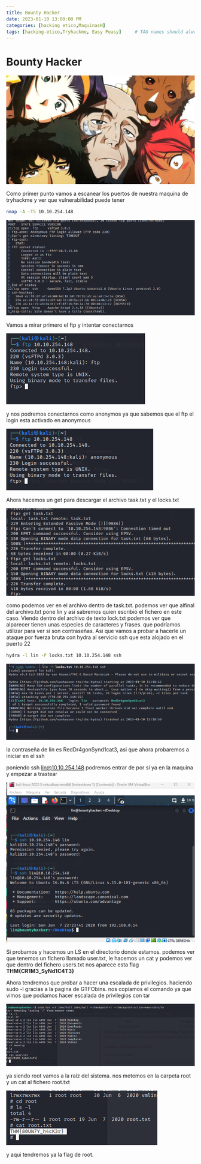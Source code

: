 ```yaml
---
title: Bounty Hacker
date: 2023-01-10 13:00:00 PM
categories: [hacking etico,MaquinasH]
tags: [hacking-etico,Tryhackme, Easy Peasy]     # TAG names should always be lowercase
---
```


# Bounty Hacker

![Untitled](/assets/img/Bounty%20Hacker%20ec0e9f0da386470299cce31fa66d9018/Untitled.png)

Como primer punto vamos a escanear los puertos de nuestra maquina de tryhackme y ver que vulnerabilidad puede tener

```bash
nmap -A -T5 10.10.254.148
```

![Untitled](/assets/img/Bounty%20Hacker%20ec0e9f0da386470299cce31fa66d9018/Untitled%201.png)

Vamos a mirar primero el ftp y intentar conectarnos

![Untitled](/assets/img/Bounty%20Hacker%20ec0e9f0da386470299cce31fa66d9018/Untitled%202.png)

y nos podremos conectarnos como anonymos ya que sabemos que el ftp el login esta activado en anonymous

![Untitled](/assets/img/Bounty%20Hacker%20ec0e9f0da386470299cce31fa66d9018/Untitled%203.png)

Ahora hacemos un get para descargar el archivo task.txt y el locks.txt

![Untitled](/assets/img/Bounty%20Hacker%20ec0e9f0da386470299cce31fa66d9018/Untitled%204.png)

como podemos ver en el archivo dentro de task.txt. podemos ver que alfinal del archivo.txt pone lin y asi sabremos quien escribió el fichero en este caso. Viendo dentro del archivo de texto lock.txt podemos ver que alparecer tienen unas especies de caracteres y frases. que podríamos utilizar para ver si son contraseñas. Asi que vamos a probar a hacerle un ataque por fuerza bruta con hydra al servicio ssh que esta alojado en el puerto 22

```bash
hydra -l lin -P locks.txt 10.10.254.148 ssh
```

![Untitled](/assets/img/Bounty%20Hacker%20ec0e9f0da386470299cce31fa66d9018/Untitled%205.png)

la contraseña de lin es RedDr4gonSynd1cat3, asi que ahora probaremos a iniciar en el ssh

poniendo ssh lin@10.10.254.148 podremos entrar de por si ya en la maquina y empezar a trastear

![Untitled](/assets/img/Bounty%20Hacker%20ec0e9f0da386470299cce31fa66d9018/Untitled%206.png)

Si probamos y hacemos un LS en el directorio donde estamos. podemos ver que tenemos un fichero llamado user.txt, le hacemos un cat y podemos ver que dentro del fichero users.txt nos aparece esta flag **THM{CR1M3_SyNd1C4T3}**

Ahora  tendremos que probar a hacer una escalada de privilegios. haciendo sudo -l gracias a la pagina de  GTFObins. nos copiamos el comando ya que vimos que podiamos hacer escalada de privilegios con tar

![Untitled](/assets/img/Bounty%20Hacker%20ec0e9f0da386470299cce31fa66d9018/Untitled%207.png)

ya siendo root vamos a la raiz del sistema. nos metemos en la carpeta root y un cat al fichero root.txt

![Untitled](/assets/img/Bounty%20Hacker%20ec0e9f0da386470299cce31fa66d9018/Untitled%208.png)

y aqui tendremos ya la flag de root.